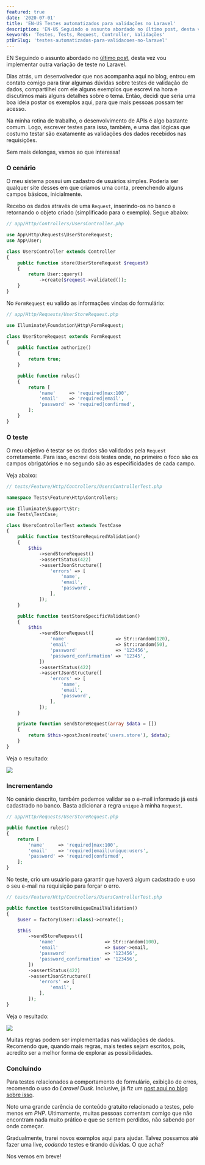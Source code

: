 ```yaml
---
featured: true
date: '2020-07-01'
title: 'EN-US Testes automatizados para validações no Laravel'
description: 'EN-US Seguindo o assunto abordado no último post, desta vez vou implementar outra variação de teste no Laravel. Validação de dados das requisições.'
keywords: 'Testes, Tests, Request, Controller, Validações'
ptBrSlug: 'testes-automatizados-para-validacoes-no-laravel'
---
```


EN Seguindo o assunto abordado no [último post](/blog/posts/teste-automatizado-de-e-mail-no-laravel), desta vez vou
implementar outra variação de teste no Laravel.

Dias atrás, um desenvolvedor que nos acompanha aqui no blog, entrou em contato comigo para tirar algumas dúvidas sobre
testes de validação de dados, compartilhei com ele alguns exemplos que escrevi na hora e discutimos mais alguns detalhes
sobre o tema. Então, decidi que seria uma boa ideia postar os exemplos aqui, para que mais pessoas possam ter acesso.

Na minha rotina de trabalho, o desenvolvimento de APIs é algo bastante comum. Logo, escrever testes para isso, também, e
uma das lógicas que costumo testar são exatamente as validações dos dados recebidos nas requisições.

Sem mais delongas, vamos ao que interessa!

### O cenário

O meu sistema possui um cadastro de usuários simples. Poderia ser qualquer site desses em que criamos uma conta,
preenchendo alguns campos básicos, inicialmente.

Recebo os dados através de uma `Request`, inserindo-os no banco e retornando o objeto criado (simplificado para o
exemplo). Segue abaixo:

```php
// app/Http/Controllers/UsersController.php

use App\Http\Requests\UserStoreRequest;
use App\User;

class UsersController extends Controller
{
    public function store(UserStoreRequest $request)
    {
        return User::query()
            ->create($request->validated());
    }
}
```

No `FormRequest` eu valido as informações vindas do formulário:

```php
// app/Http/Requests/UserStoreRequest.php

use Illuminate\Foundation\Http\FormRequest;

class UserStoreRequest extends FormRequest
{
    public function authorize()
    {
        return true;
    }

    public function rules()
    {
        return [
            'name'     => 'required|max:100',
            'email'    => 'required|email',
            'password' => 'required|confirmed',
        ];
    }
}
```

### O teste

O meu objetivo é testar se os dados são validados pela `Request` corretamente. Para isso, escrevi dois testes onde, no
primeiro o foco são os campos obrigatórios e no segundo são as especificidades de cada campo.

Veja abaixo:

```php
// tests/Feature/Http/Controllers/UsersControllerTest.php

namespace Tests\Feature\Http\Controllers;

use Illuminate\Support\Str;
use Tests\TestCase;

class UsersControllerTest extends TestCase
{
    public function testStoreRequiredValidation()
    {
        $this
            ->sendStoreRequest()
            ->assertStatus(422)
            ->assertJsonStructure([
                'errors' => [
                    'name',
                    'email',
                    'password',
                ],
            ]);
    }

    public function testStoreSpecificValidation()
    {
        $this
            ->sendStoreRequest([
                'name'                  => Str::random(120),
                'email'                 => Str::random(50),
                'password'              => '123456',
                'password_confirmation' => '12345',
            ])
            ->assertStatus(422)
            ->assertJsonStructure([
                'errors' => [
                    'name',
                    'email',
                    'password',
                ],
            ]);
    }

    private function sendStoreRequest(array $data = [])
    {
        return $this->postJson(route('users.store'), $data);
    }
}
```

Veja o resultado:

![](/images/posts/laravel-test-form-requests/two-tests.png)

### Incrementando

No cenário descrito, também podemos validar se o e-mail informado já está cadastrado no banco. Basta adicionar a
regra `unique` à minha `Request`.

```php
// app/Http/Requests/UserStoreRequest.php

public function rules()
{
    return [
        'name'     => 'required|max:100',
        'email'    => 'required|email|unique:users',
        'password' => 'required|confirmed',
    ];
}
```

No teste, crio um usuário para garantir que haverá algum cadastrado e uso o seu e-mail na requisição para forçar o erro.

```php
// tests/Feature/Http/Controllers/UsersControllerTest.php

public function testStoreUniqueEmailValidation()
{
    $user = factory(User::class)->create();

    $this
        ->sendStoreRequest([
            'name'                  => Str::random(100),
            'email'                 => $user->email,
            'password'              => '123456',
            'password_confirmation' => '123456',
        ])
        ->assertStatus(422)
        ->assertJsonStructure([
            'errors' => [
                'email',
            ],
        ]);
}
```

Veja o resultado:

![](/images/posts/laravel-test-form-requests/three-tests.png)

Muitas regras podem ser implementadas nas validações de dados. Recomendo que, quando mais regras, mais testes sejam
escritos, pois, acredito ser a melhor forma de explorar as possibilidades.

### Concluindo

Para testes relacionados a comportamento de formulário, exibição de erros, recomendo o uso do _Laravel Dusk_. Inclusive,
já fiz um [post aqui no blog sobre isso](/blog/posts/testes-automatizados-de-navegacao-com-laravel-dusk).

Noto uma grande carência de conteúdo gratuito relacionado a testes, pelo menos em _PHP_. Ultimamente, muitas pessoas
comentam comigo que não encontram nada muito prático e que se sentem perdidos, não sabendo por onde começar.

Gradualmente, trarei novos exemplos aqui para ajudar. Talvez possamos até fazer uma live, _codando_ testes e tirando
dúvidas. O que acha?

Nos vemos em breve!

